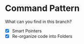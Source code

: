 # Command Pattern

What can you find in this branch?
- [x] Smart Pointers 
- [x] Re-organize code into Folders
